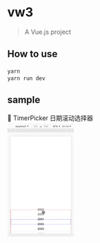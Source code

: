 # vw3

> A Vue.js project

## How to use
```text
yarn
yarn run dev
```

## sample
:bookmark: TimerPicker 日期滚动选择器  
 <img src="./demo/vw3_timepicker.jpg" width = "30%" alt="vw3_timepicker.jpg" align=center />
